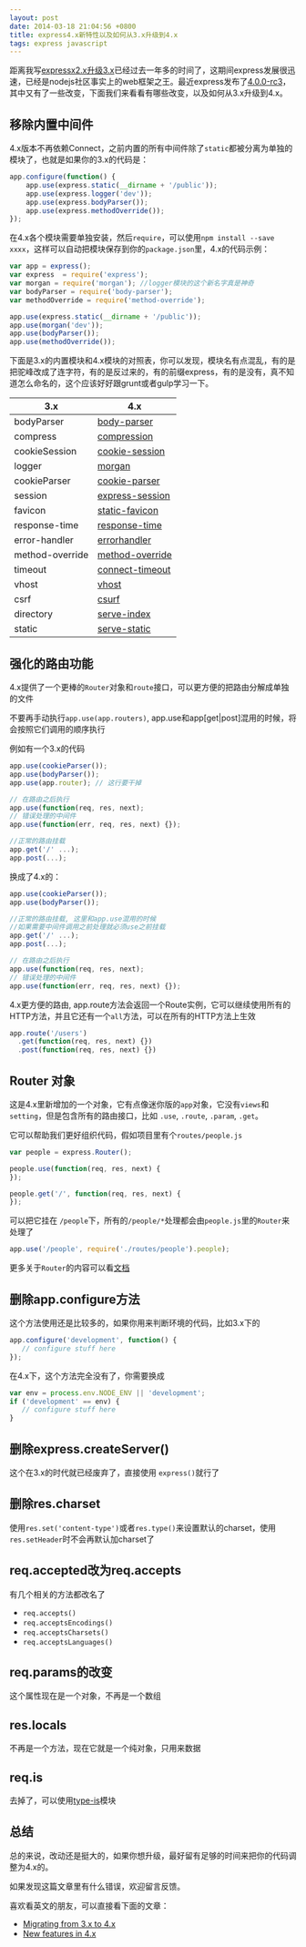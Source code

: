 ```yaml
---
layout: post
date: 2014-03-18 21:04:56 +0800
title: express4.x新特性以及如何从3.x升级到4.x
tags: express javascript
---
```


距离我写[expressx2.x升级3.x](http://jser.me/2012/12/10/Express2.X%E8%BF%81%E7%A7%BB%E8%87%B33.X%E6%B3%A8%E6%84%8F%E4%BA%8B%E9%A1%B9.html)已经过去一年多的时间了，这期间express发展很迅速，已经是nodejs社区事实上的web框架之王。最近express发布了[4.0.0-rc3](https://github.com/visionmedia/express/blob/master/package.json#L4)，其中又有了一些改变，下面我们来看看有哪些改变，以及如何从3.x升级到4.x。

## 移除内置中间件
4.x版本不再依赖Connect，之前内置的所有中间件除了`static`都被分离为单独的模块了，也就是如果你的3.x的代码是：

```javascript
app.configure(function() {
    app.use(express.static(__dirname + '/public'));
    app.use(express.logger('dev'));
    app.use(express.bodyParser());
    app.use(express.methodOverride());
});
```

在4.x各个模块需要单独安装，然后`require`，可以使用`npm install --save xxxx`，这样可以自动把模块保存到你的`package.json`里，4.x的代码示例：

```javascript
var app = express();
var express  = require('express');
var morgan = require('morgan'); //logger模块的这个新名字真是神奇
var bodyParser = require('body-parser');
var methodOverride = require('method-override');

app.use(express.static(__dirname + '/public'));
app.use(morgan('dev'));
app.use(bodyParser());
app.use(methodOverride());
```

下面是3.x的内置模块和4.x模块的对照表，你可以发现，模块名有点混乱，有的是把驼峰改成了连字符，有的是反过来的，有的前缀express，有的是没有，真不知道怎么命名的，这个应该好好跟grunt或者gulp学习一下。

3.x             | 4.x
--------------- | -------------
bodyParser      | [body-parser](https://github.com/expressjs/body-parser)
compress        | [compression](https://github.com/expressjs/compression)
cookieSession   | [cookie-session](https://github.com/expressjs/cookie-session)
logger          | [morgan](https://github.com/expressjs/morgan)
cookieParser    | [cookie-parser](https://github.com/expressjs/cookie-parser)
session         | [express-session](https://github.com/expressjs/express-session)
favicon         | [static-favicon](https://github.com/expressjs/static-favicon)
response-time   | [response-time](https://github.com/expressjs/response-time)
error-handler   | [errorhandler](https://github.com/expressjs/errorhandler)
method-override | [method-override](https://github.com/expressjs/method-override)
timeout         | [connect-timeout](https://github.com/expressjs/connect-timeout)
vhost           | [vhost](https://github.com/expressjs/vhost)
csrf            | [csurf](https://github.com/expressjs/csurf)
directory       | [serve-index](https://github.com/expressjs/serve-index)
static          | [serve-static](https://github.com/expressjs/serve-static)


## 强化的路由功能
4.x提供了一个更棒的`Router`对象和`route`接口，可以更方便的把路由分解成单独的文件

不要再手动执行`app.use(app.routers)`, app.use和app[get|post]混用的时候，将会按照它们调用的顺序执行

例如有一个3.x的代码

```javascript
app.use(cookieParser());
app.use(bodyParser());
app.use(app.router); // 这行要干掉

// 在路由之后执行
app.use(function(req, res, next);
// 错误处理的中间件
app.use(function(err, req, res, next) {});

//正常的路由挂载
app.get('/' ...);
app.post(...);
```

换成了4.x的：

```javascript
app.use(cookieParser());
app.use(bodyParser());

//正常的路由挂载, 这里和app.use混用的时候
//如果需要中间件调用之前处理就必须use之前挂载
app.get('/' ...);
app.post(...);

// 在路由之后执行
app.use(function(req, res, next);
// 错误处理的中间件
app.use(function(err, req, res, next) {});

```


4.x更方便的路由, app.route方法会返回一个Route实例，它可以继续使用所有的HTTP方法，并且它还有一个`all`方法，可以在所有的HTTP方法上生效

```javascript
app.route('/users')
  .get(function(req, res, next) {})
  .post(function(req, res, next) {})
```

## Router 对象

这是4.x里新增加的一个对象，它有点像迷你版的`app`对象，它没有`views`和`setting`，但是包含所有的路由接口，比如
`.use`, `.route`, `.param`, `.get`。

它可以帮助我们更好组织代码，假如项目里有个`routes/people.js`

```javascript
var people = express.Router();

people.use(function(req, res, next) {
});

people.get('/', function(req, res, next) {
});
```

可以把它挂在 `/people`下，所有的`/people/*`处理都会由`people.js`里的`Router`来处理了

```javascript
app.use('/people', require('./routes/people').people);
```
更多关于`Router`的内容可以看[文档](http://expressjs.jser.us/4x_zh-cn/api.html#router)


## 删除app.configure方法

这个方法使用还是比较多的，如果你用来判断环境的代码，比如3.x下的

```javascript
app.configure('development', function() {
   // configure stuff here
});
```

在4.x下，这个方法完全没有了，你需要换成

```javascript
var env = process.env.NODE_ENV || 'development';
if ('development' == env) {
   // configure stuff here
}
```

## 删除express.createServer()

这个在3.x的时代就已经废弃了，直接使用 `express()`就行了

## 删除res.charset 

使用`res.set('content-type')`或者`res.type()`来设置默认的charset，使用`res.setHeader`时不会再默认加charset了

## req.accepted改为req.accepts 

有几个相关的方法都改名了

* `req.accepts()`
* `req.acceptsEncodings()`
* `req.acceptsCharsets()`
* `req.acceptsLanguages()`  

## req.params的改变

这个属性现在是一个对象，不再是一个数组

## res.locals

不再是一个方法，现在它就是一个纯对象，只用来数据

## req.is 

去掉了，可以使用[type-is](https://github.com/expressjs/type-is)模块

## 总结
总的来说，改动还是挺大的，如果你想升级，最好留有足够的时间来把你的代码调整为4.x的。

如果发现这篇文章里有什么错误，欢迎留言反馈。

喜欢看英文的朋友，可以直接看下面的文章：

* [Migrating from 3.x to 4.x](https://github.com/visionmedia/express/wiki/Migrating-from-3.x-to-4.x) 
* [New features in 4.x](https://github.com/visionmedia/express/wiki/New-features-in-4.x)
